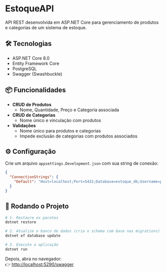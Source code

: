 # EstoqueAPI

API REST desenvolvida em ASP.NET Core para gerenciamento de produtos e categorias de um sistema de estoque.

## 🛠 Tecnologias

- ASP.NET Core 8.0  
- Entity Framework Core  
- PostgreSQL  
- Swagger (Swashbuckle)  

## 📦 Funcionalidades

- **CRUD de Produtos**  
  - Nome, Quantidade, Preço e Categoria associada  
- **CRUD de Categorias**  
  - Nome único e vinculação com produtos  
- **Validações**  
  - Nome único para produtos e categorias  
  - Impede exclusão de categorias com produtos associados  

## ⚙️ Configuração

Crie um arquivo `appsettings.Development.json` com sua string de conexão:

```json
{
  "ConnectionStrings": {
    "Default": "Host=localhost;Port=5432;Database=estoque_db;Username=postgres;Password=senha"
  }
}
```

## 🚀 Rodando o Projeto

```bash
# 1. Restaure os pacotes
dotnet restore

# 2. Atualize o banco de dados (cria o schema com base nas migrations)
dotnet ef database update

# 3. Execute a aplicação
dotnet run
```

Depois, abra no navegador:  
👉 [http://localhost:5290/swagger](http://localhost:5290/swagger)